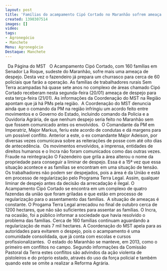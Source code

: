 ```yaml
---
layout: post
title: 'Famílias do acampamento Cipó Cortado no Maranhão sofrem ameaça de despejo '
created: 1390307514
images: []
video: 
tags:
- Agronegócio
- Manchete
Menu: Agronegócio
Destaque: Manchete
---
```



 
Da Página do MST
 
O Acampamento Cipó Cortado, com 160 famílias em Senador La Roque, sudeste do Maranhão, sofre mais uma ameaça de despejo. Desta vez o fazendeiro já prepara um churrasco para cerca de 60 policiais que farão a operação.
As famílias de trabalhadores rurais Sem Terra acampadas há quase sete anos no complexo de áreas chamado Cipó Cortado receberam nesta segunda-feira (20/01) ameaça de despejo para esta terça-feira (21/01). As informações da Coordenação do MST na Região apontam que já há PMs pela região. 
A Coordenação do MST denuncia ainda que o comando da PM na região infringiu um acordo feito entre movimentos e o Governo do Estado, incluindo comando da Policia e a Ouvidoria Agrária, de que nenhum despejo seria feito no Maranhão sem que fossem comunicado antes os envolvidos. 
O Comandante da PM em Imperatriz, Major Markus, feriu este acordo de condutas e dá margens para um possível conflito. Anterior a este, o ex comandante Major Adeison, por diversas vezes comunicava sobre as reiterações de posse com até oito dias de antecedência. 
Os movimentos envolvidos, a imprensa, entidades de direitos humanos e o Incra não foram comunicados como das outras vezes.
Fraude na reintegração
O Fazendeiro que grila a área alterou o nome da propriedade para conseguir a liminar de despejo. Essa é a 15ª vez que essa situação acontece e as famílias se encontram em uma situação de tensão. 
Os trabalhadores não podem ser despejados, pois a área é da União e está em processo de regularização pelo Programa Terra Legal. Assim, qualquer liminar de despejo antes da decisão da arrecadação é ilegal.
O Acampamento Cipó Cortado se encontra em um complexo de quatro fazendas da união que foram griladas e que estão em processo de regularização para o assentamento das famílias. 
A situação de ameaças é constante. O Progama Terra Legal arrecadou no final de outubro cerca de 1200 hectares, que não são suficientes para assentar as famílias. O Incra, na ocasião, foi a público informar a sociedade que havia resolvido o problema das famílias. Cerca de 160 famílias continuam aguardando a regularização de mais 7 mil hectares.
A Coordenação do MST apela para as autoridades para evitarem o despejo, pois o acampamento é uma comunidade consolidada, que já conta com escolas e cursos profissionalizantes. 
O estado do Maranhão se manteve, em 2013, como o primeiro em conflitos no campo. Segundo informações da Comissão Pastoral da Terra estes conflitos são advindos da ação violenta de pistoleiros e do próprio estado, através do uso da força policial e também quando este se omite a realizar a Reforma Agrária.
